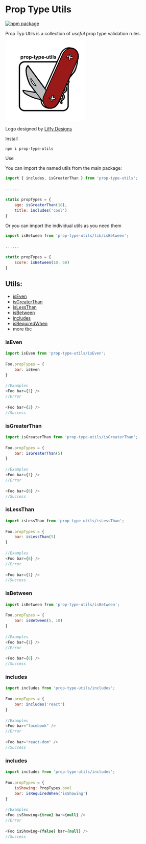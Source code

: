 # Prop Type Utils

[![npm package][npm-badge]][npm]

Prop Typ Utils is a collection of _useful_ prop type validation rules.

<img src="https://raw.githubusercontent.com/chrislaughlin/prop-type-utils/master/public/proptypeutils.png" alt="PropType Utils Logo" height="250px"/>

Logo designed by [Liffy Designs](http://www.liffydesigns.co.uk/)

Install

```
npm i prop-type-utils
```

Use

You can import the named utils from the main package:
```javascript
import { includes, isGreaterThan } from 'prop-type-utils';

......

static propTypes = {
    age: isGreaterThan(18),
    title: includes('cool')
}
```

Or you can import the individual utils as you need them

```javascript
import isBetween from 'prop-type-utils/lib/isBetween';

......

static propTypes = {
    score: isBetween(10, 60)
}
```

## Utils:
- [isEven](#iseven)
- [isGreaterThan](#isgreaterthan)
- [isLessThan](#islessthan)
- [isBetween](#isbetween)
- [includes](#includes)
- [isRequiredWhen](#isrequiredwhen)
- more tbc

### isEven

```javascript
import isEven from 'prop-type-utils/isEven';

Foo.propTypes = {
    bar: isEven
}

//Examples
<Foo bar={1} />
//Error

<Foo bar={2} />
//Success
```

### isGreaterThan

```javascript
import isGreaterThan from 'prop-type-utils/isGreaterThan';

Foo.propTypes = {
    bar: isGreaterThan(5)
}

//Examples
<Foo bar={1} />
//Error

<Foo bar={6} />
//Success
```

### isLessThan

```javascript
import isLessThan from 'prop-type-utils/isLessThan';

Foo.propTypes = {
    bar: isLessThan(5)
}

//Examples
<Foo bar={6} />
//Error

<Foo bar={1} />
//Success
```

### isBetween

```javascript
import isBetween from 'prop-type-utils/isBetween';

Foo.propTypes = {
    bar: isBetween(5, 10)
}

//Examples
<Foo bar={1} />
//Error

<Foo bar={6} />
//Success
```

### includes

```javascript
import includes from 'prop-type-utils/includes';

Foo.propTypes = {
    bar: includes('react')
}

//Examples
<Foo bar="facebook" />
//Error

<Foo bar="react-dom" />
//Success
```

### includes

```javascript
import includes from 'prop-type-utils/includes';

Foo.propTypes = {
    isShowing: PropTypes.bool
    bar: isRequiredWhen('isShowing')
}

//Examples
<Foo isShowing={true} bar={null} />
//Error

<Foo isShowing={false} bar={null} />
//Success

```

[build-badge]: https://img.shields.io/travis/user/repo/master.png?style=flat-square
[build]: https://travis-ci.org/user/repo

[npm-badge]: https://img.shields.io/npm/v/npm-package.png?style=flat-square
[npm]: https://www.npmjs.org/package/npm-package

[coveralls-badge]: https://img.shields.io/coveralls/user/repo/master.png?style=flat-square
[coveralls]: https://coveralls.io/github/user/repo
